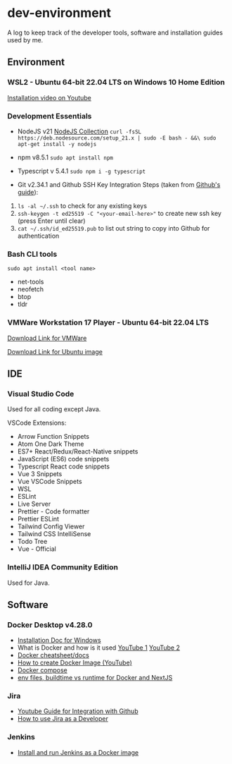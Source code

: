 # dev-environment
A log to keep track of the developer tools, software and installation guides used by me.

## Environment
### WSL2 - Ubuntu 64-bit 22.04 LTS on Windows 10 Home Edition
[Installation video on Youtube](https://www.youtube.com/watch?v=1ap3hL-UR9I)
### Development Essentials
- NodeJS v21 [NodeJS Collection](https://github.com/nodesource/distributions#installation-instructions) ```curl -fsSL https://deb.nodesource.com/setup_21.x | sudo -E bash - &&\
sudo apt-get install -y nodejs```


- npm v8.5.1 `sudo apt install npm`
- Typescript v 5.4.1 `sudo npm i -g typescript`

- Git v2.34.1 and Github
SSH Key Integration Steps (taken from [Github's guide](https://docs.github.com/en/authentication/connecting-to-github-with-ssh/checking-for-existing-ssh-keys)):
1. `ls -al ~/.ssh` to check for any existing keys
2. `ssh-keygen -t ed25519 -C "<your-email-here>"` to create new ssh key (press Enter until clear)
3. `cat ~/.ssh/id_ed25519.pub` to list out string to copy into Github for authentication


### Bash CLI tools
`sudo apt install <tool name>`
- net-tools
- neofetch
- btop
- tldr
### VMWare Workstation 17 Player - Ubuntu 64-bit 22.04 LTS
[Download Link for VMWare](https://www.vmware.com/products/workstation-player/workstation-player-evaluation.html.html)

[Download Link for Ubuntu image](https://ubuntu.com/download/desktop)

## IDE
### Visual Studio Code
Used for all coding except Java.

VSCode Extensions:
- Arrow Function Snippets
- Atom One Dark Theme
- ES7+ React/Redux/React-Native snippets
- JavaScript (ES6) code snippets
- Typescript React code snippets
- Vue 3 Snippets
- Vue VSCode Snippets
- WSL
- ESLint
- Live Server
- Prettier - Code formatter
- Prettier ESLint
- Tailwind Config Viewer
- Tailwind CSS IntelliSense
- Todo Tree
- Vue - Official

### IntelliJ IDEA Community Edition
Used for Java.

## Software
### Docker Desktop v4.28.0
- [Installation Doc for Windows](https://docs.docker.com/desktop/install/windows-install/)
- What is Docker and how is it used [YouTube 1](https://www.youtube.com/watch?v=Nm1tfmZDqo8) [YouTube 2](https://www.youtube.com/watch?v=pg19Z8LL06w&list=PLoRikNuYMkcBolm6Tfmj3L3-YmkDMzP89&index=9)
- [Docker cheatsheet/docs](https://www.squash.io/docker-how-to-workdir-run-cmd-env-variables/#:~:text=The%20WORKDIR%20command%20in%20Docker,Docker%20container%20is%20set%20to%20%2F%20.)
- [How to create Docker Image (YouTube)](https://www.youtube.com/watch?v=EKaGsShRXNY)
- [Docker compose](https://www.youtube.com/watch?v=SXwC9fSwct8&list=PLoRikNuYMkcBolm6Tfmj3L3-YmkDMzP89&index=10)
- [env files, buildtime vs runtime for Docker and NextJS](https://www.saltycrane.com/blog/2021/04/buildtime-vs-runtime-environment-variables-nextjs-docker/#setting-dynamic-buildtime-environment-variables-that-are-available-at-runtime-also)
### Jira
- [Youtube Guide for Integration with Github](https://www.youtube.com/watch?v=u6RsQmlX4j0)
- [How to use Jira as a Developer](https://www.youtube.com/watch?v=pLLH0dVFDvc)
### Jenkins
- [Install and run Jenkins as a Docker image](https://octopus.com/blog/jenkins-docker-install-guide)
